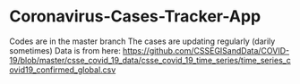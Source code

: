 # Coronavirus-Cases-Tracker-App


Codes are in the master branch
The cases are updating regularly (darily sometimes) 
Data is from here: https://github.com/CSSEGISandData/COVID-19/blob/master/csse_covid_19_data/csse_covid_19_time_series/time_series_covid19_confirmed_global.csv
